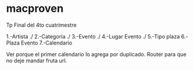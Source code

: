 # macproven
Tp Final del 4to cuatrimestre

1.-Artista ./
2.-Categoria ./
3.-Evento ./
4.-Lugar Evento ./
5.-Tipo plaza
6.-Plaza Evento
7.-Calendario

Ver porque el primer calendario lo agrega por duplicado.
Router para que no deje mandar fruta url.